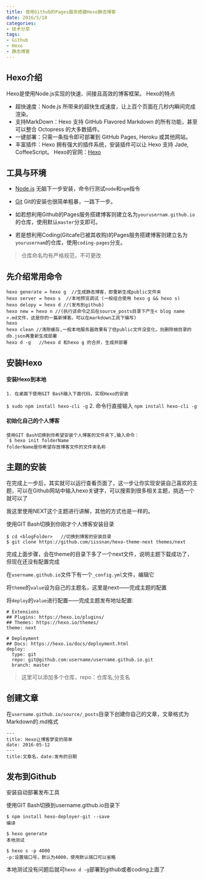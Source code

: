 ```yaml
---
title: 使用Github的Pages服务搭建Hexo静态博客
date: 2016/5/18 
categories:
- 技术分享
tags:
- Github
- Hexo
- 静态博客
---
```



## Hexo介绍 ##

Hexo是使用Node.js实现的快速、间接且高效的博客框架。
Hexo的特点

- 超快速度：Node.js 所带来的超快生成速度，让上百个页面在几秒内瞬间完成渲染。
- 支持MarkDown：Hexo 支持 GitHub Flavored Markdown 的所有功能，甚至可以整合 Octopress 的大多数插件。
- 一键部署：只需一条指令即可部署到 GitHub Pages, Heroku 或其他网站。
- 丰富插件：Hexo 拥有强大的插件系统，安装插件可以让 Hexo 支持 Jade, CoffeeScript。
Hexo的官网：[Hexo](https://hexo.io/zh-cn/)

<!--more-->

## 工具与环境 ##
- <a href="https://nodejs.org/en" rel="nofollow">Node.js</a>
无脑下一步安装，命令行测试`node`和`npm`指令
- <a href='http://git-scm.com' rel='external nofollow'>Git</a>
Git的安装也很简单粗暴，一路下一步。
	
- 如若想利用Github的Pages服务搭建博客则建立名为`yourusernam.github.io`的仓库，使用默认`master`分支即可。
- 若是想利用Coding(Gitcafe已被其收购)的Pages服务搭建博客则建立名为`yourusernam`的仓库，使用`coding-pages`分支。
>仓库命名均有严格规范，不可更改

## 先介绍常用命令 ##
```
hexo generate = hexo g  //生成静态博客，即重新生成public文件夹
hexo server = hexo s  //本地预览调试 (一般组合使用 hexo g && hexo s)
hexo delopy = hexo d //(发布到github)
hexo new = hexo n //(执行该命令之后在source_posts目录下产生< blog name >.md文件，这是你的一篇新博客。可以在markdown工具下编写)
hexo 
hexo clean //清除缓存,一般本地服务器效果有了但public文件没变化，则删除根目录的db.json再重新生成部署
hexo d -g   //hexo d 和hexo g 的合并，生成并部署
```

## 安装Hexo ##
#### 安装Hexo到本地 ####
	1. 在桌面下使用GIT Bash输入下面代码，实现Hexo的安装
`$ sudo npm install hexo-cli -g`
	2. 命令行直接输入
`npm install hexo-cli -g`

#### 初始化自己的个人博客 ####
	使用GIT Bash切换到你希望安装个人博客的文件夹下,输入命令：
	`$ hexo init folderName`
	folderName是你希望存放博客文件的文件夹名称

## 主题的安装 ##
在完成上一步后，其实就可以运行查看页面了，这一步让你实现安装自己喜欢的主题，可以在Github网站中输入hexo关键字，可以搜索到很多相关主题，挑选一个就可以了

我这里使用NEXT这个主题进行讲解，其他的方式也是一样的。

使用GIT Bash切换到你刚才个人博客安装目录
```
$ cd <blogFolder>   //切换到博客的安装目录
$ git clone https://github.com/iissnan/hexo-theme-next themes/next  
```
完成上面步骤，会在theme的目录下多了一个next文件，说明主题下载成功了，但现在还没有配置完成

在`username.github.io`文件下有一个`_config.yml`文件，编辑它

将`theme`的`value`设为自己的主题名，这里是next——完成主题的配置

将`deploy`的`value`进行配置——完成主题发布地址配置:
```
# Extensions
## Plugins: https://hexo.io/plugins/
## Themes: https://hexo.io/themes/
theme: next

# Deployment
## Docs: https://hexo.io/docs/deployment.html
deploy:
  type: git
  repo: git@github.com:username/username.github.io.git
  branch: master
```
> 这里可以添加多个仓库，repo：仓库名,分支名

## 创建文章 ##
在`username.github.io/source/_posts`目录下创建你自己的文章，文章格式为Markdown的.md格式
```
---
title: Hexo让博客梦变的简单
date: 2016-05-12
---
title:文章名，date:发布的日期
```
## 发布到Github ##
安装自动部署发布工具

使用GIT Bash切换到username.github.io目录下
```
$ npm install hexo-deployer-git --save
编译

$ hexo generate
本地测试

$ hexo s -p 4000
-p:设置端口号，默认为4000，使用默认端口可以省略
```
本地测试没有问题后就可`hexo d -g`部署到github或者coding上面了

